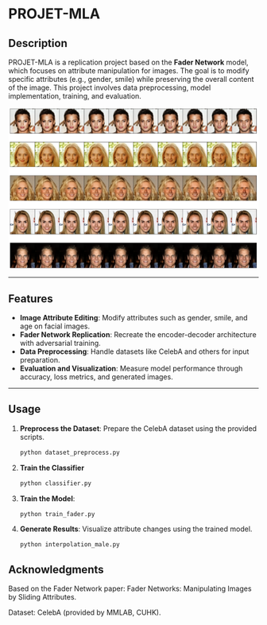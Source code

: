 # **PROJET-MLA**

## **Description**
PROJET-MLA is a replication project based on the **Fader Network** model, which focuses on attribute manipulation for images. The goal is to modify specific attributes (e.g., gender, smile) while preserving the overall content of the image. This project involves data preprocessing, model implementation, training, and evaluation.

![](images/Attribut_Male.png)


---

## **Features**
- **Image Attribute Editing**: Modify attributes such as gender, smile, and age on facial images.
- **Fader Network Replication**: Recreate the encoder-decoder architecture with adversarial training.
- **Data Preprocessing**: Handle datasets like CelebA and others for input preparation.
- **Evaluation and Visualization**: Measure model performance through accuracy, loss metrics, and generated images.

---

## Usage
1. **Preprocess the Dataset**: Prepare the CelebA dataset using the provided scripts.

   ```bash
   python dataset_preprocess.py

2. **Train the Classifier**

   ```bash
   python classifier.py 

3. **Train the Model**: 

   ```bash
   python train_fader.py 

4. **Generate Results**: Visualize attribute changes using the trained model.

   ```bash
   python interpolation_male.py
   
## Acknowledgments
Based on the Fader Network paper: Fader Networks: Manipulating Images by Sliding Attributes.

Dataset: CelebA (provided by MMLAB, CUHK).
